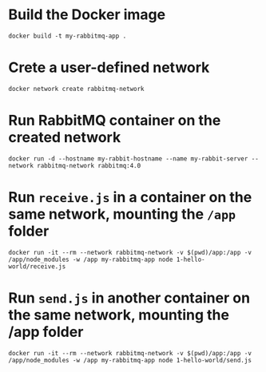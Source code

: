 # Build the Docker image
```
docker build -t my-rabbitmq-app .
```

# Crete a user-defined network
```
docker network create rabbitmq-network
```

# Run RabbitMQ container on the created network
```
docker run -d --hostname my-rabbit-hostname --name my-rabbit-server --network rabbitmq-network rabbitmq:4.0
```

# Run `receive.js` in a container on the same network, mounting the `/app` folder
```
docker run -it --rm --network rabbitmq-network -v $(pwd)/app:/app -v /app/node_modules -w /app my-rabbitmq-app node 1-hello-world/receive.js
```

# Run `send.js` in another container on the same network, mounting the /app folder
```
docker run -it --rm --network rabbitmq-network -v $(pwd)/app:/app -v /app/node_modules -w /app my-rabbitmq-app node 1-hello-world/send.js
```